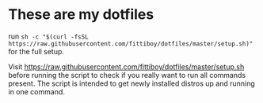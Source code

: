 # These are my dotfiles
run `sh -c "$(curl -fsSL https://raw.githubusercontent.com/fittiboy/dotfiles/master/setup.sh)"` for the full setup.

Visit https://raw.githubusercontent.com/fittiboy/dotfiles/master/setup.sh before running the script to check if you really want to run all commands present. The script is intended to get newly installed distros up and running in one command.
